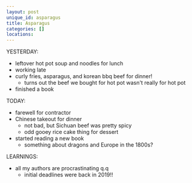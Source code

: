 ```yaml
---
layout: post
unique_id: asparagus
title: Asparagus
categories: []
locations: 
---
```


YESTERDAY:
* leftover hot pot soup and noodles for lunch
* working late
* curly fries, asparagus, and korean bbq beef for dinner!
  * turns out the beef we bought for hot pot wasn't really for hot pot
* finished a book

TODAY:
* farewell for contractor
* Chinese takeout for dinner
  * not bad, but Sichuan beef was pretty spicy
  * odd gooey rice cake thing for dessert
* started reading a new book
  * something about dragons and Europe in the 1800s?

LEARNINGS:
* all my authors are procrastinating q.q
  * initial deadlines were back in 2019!!
